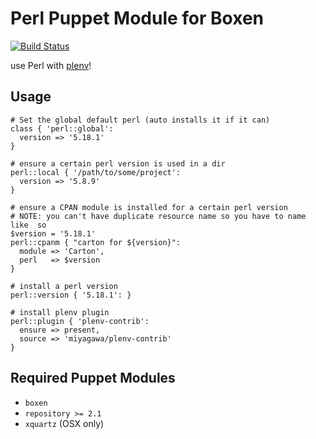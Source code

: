 # Perl Puppet Module for Boxen

[![Build Status](https://travis-ci.org/boxelly/puppet-perl.png?branch=master)](https://travis-ci.org/boxelly/puppet-perl)

use Perl with [plenv](https://github.com/tokuhirom/plenv)!

## Usage

```puppet
# Set the global default perl (auto installs it if it can)
class { 'perl::global':
  version => '5.18.1'
}

# ensure a certain perl version is used in a dir
perl::local { '/path/to/some/project':
  version => '5.8.9'
}

# ensure a CPAN module is installed for a certain perl version
# NOTE: you can't have duplicate resource name so you have to name like  so
$version = '5.18.1'
perl::cpanm { "carton for ${version}":
  module => 'Carton',
  perl   => $version
}

# install a perl version
perl::version { '5.18.1': }

# install plenv plugin
perl::plugin { 'plenv-contrib':
  ensure => present,
  source => 'miyagawa/plenv-contrib'
}
```

## Required Puppet Modules

* `boxen`
* `repository >= 2.1`
* `xquartz` (OSX only)

